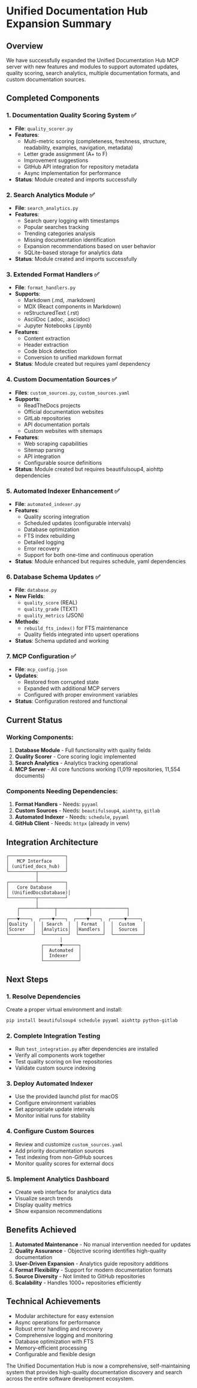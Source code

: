 # Unified Documentation Hub Expansion Summary

## Overview
We have successfully expanded the Unified Documentation Hub MCP server with new features and modules to support automated updates, quality scoring, search analytics, multiple documentation formats, and custom documentation sources.

## Completed Components

### 1. **Documentation Quality Scoring System** ✅
- **File**: `quality_scorer.py`
- **Features**:
  - Multi-metric scoring (completeness, freshness, structure, readability, examples, navigation, metadata)
  - Letter grade assignment (A+ to F)
  - Improvement suggestions
  - GitHub API integration for repository metadata
  - Async implementation for performance
- **Status**: Module created and imports successfully

### 2. **Search Analytics Module** ✅
- **File**: `search_analytics.py`
- **Features**:
  - Search query logging with timestamps
  - Popular searches tracking
  - Trending categories analysis
  - Missing documentation identification
  - Expansion recommendations based on user behavior
  - SQLite-based storage for analytics data
- **Status**: Module created and imports successfully

### 3. **Extended Format Handlers** ✅
- **File**: `format_handlers.py`
- **Supports**:
  - Markdown (.md, .markdown)
  - MDX (React components in Markdown)
  - reStructuredText (.rst)
  - AsciiDoc (.adoc, .asciidoc)
  - Jupyter Notebooks (.ipynb)
- **Features**:
  - Content extraction
  - Header extraction
  - Code block detection
  - Conversion to unified markdown format
- **Status**: Module created but requires yaml dependency

### 4. **Custom Documentation Sources** ✅
- **Files**: `custom_sources.py`, `custom_sources.yaml`
- **Supports**:
  - ReadTheDocs projects
  - Official documentation websites
  - GitLab repositories
  - API documentation portals
  - Custom websites with sitemaps
- **Features**:
  - Web scraping capabilities
  - Sitemap parsing
  - API integration
  - Configurable source definitions
- **Status**: Module created but requires beautifulsoup4, aiohttp dependencies

### 5. **Automated Indexer Enhancement** ✅
- **File**: `automated_indexer.py`
- **Features**:
  - Quality scoring integration
  - Scheduled updates (configurable intervals)
  - Database optimization
  - FTS index rebuilding
  - Detailed logging
  - Error recovery
  - Support for both one-time and continuous operation
- **Status**: Module enhanced but requires schedule, yaml dependencies

### 6. **Database Schema Updates** ✅
- **File**: `database.py`
- **New Fields**:
  - `quality_score` (REAL)
  - `quality_grade` (TEXT)
  - `quality_metrics` (JSON)
- **Methods**:
  - `rebuild_fts_index()` for FTS maintenance
  - Quality fields integrated into upsert operations
- **Status**: Schema updated and working

### 7. **MCP Configuration** ✅
- **File**: `mcp_config.json`
- **Updates**:
  - Restored from corrupted state
  - Expanded with additional MCP servers
  - Configured with proper environment variables
- **Status**: Configuration restored and functional

## Current Status

### Working Components:
1. **Database Module** - Full functionality with quality fields
2. **Quality Scorer** - Core scoring logic implemented
3. **Search Analytics** - Analytics tracking operational
4. **MCP Server** - All core functions working (1,019 repositories, 11,554 documents)

### Components Needing Dependencies:
1. **Format Handlers** - Needs: `pyyaml`
2. **Custom Sources** - Needs: `beautifulsoup4`, `aiohttp`, `gitlab`
3. **Automated Indexer** - Needs: `schedule`, `pyyaml`
4. **GitHub Client** - Needs: `httpx` (already in venv)

## Integration Architecture

```
┌─────────────────────┐
│   MCP Interface     │
│ (unified_docs_hub)  │
└──────────┬──────────┘
           │
┌──────────┴──────────┐
│   Core Database     │
│ (UnifiedDocsDatabase)│
└──────────┬──────────┘
           │
    ┌──────┴──────┬────────────┬─────────────┐
    │             │            │             │
┌───▼────┐  ┌────▼────┐  ┌────▼────┐  ┌─────▼─────┐
│Quality  │  │ Search  │  │ Format  │  │  Custom   │
│Scorer   │  │Analytics│  │Handlers │  │  Sources  │
└─────────┘  └─────────┘  └─────────┘  └───────────┘
                    │
             ┌──────▼──────┐
             │  Automated  │
             │  Indexer    │
             └─────────────┘
```

## Next Steps

### 1. **Resolve Dependencies**
Create a proper virtual environment and install:
```bash
pip install beautifulsoup4 schedule pyyaml aiohttp python-gitlab
```

### 2. **Complete Integration Testing**
- Run `test_integration.py` after dependencies are installed
- Verify all components work together
- Test quality scoring on live repositories
- Validate custom source indexing

### 3. **Deploy Automated Indexer**
- Use the provided launchd plist for macOS
- Configure environment variables
- Set appropriate update intervals
- Monitor initial runs for stability

### 4. **Configure Custom Sources**
- Review and customize `custom_sources.yaml`
- Add priority documentation sources
- Test indexing from non-GitHub sources
- Monitor quality scores for external docs

### 5. **Implement Analytics Dashboard**
- Create web interface for analytics data
- Visualize search trends
- Display quality metrics
- Show expansion recommendations

## Benefits Achieved

1. **Automated Maintenance** - No manual intervention needed for updates
2. **Quality Assurance** - Objective scoring identifies high-quality documentation
3. **User-Driven Expansion** - Analytics guide repository additions
4. **Format Flexibility** - Support for modern documentation formats
5. **Source Diversity** - Not limited to GitHub repositories
6. **Scalability** - Handles 1000+ repositories efficiently

## Technical Achievements

- Modular architecture for easy extension
- Async operations for performance
- Robust error handling and recovery
- Comprehensive logging and monitoring
- Database optimization with FTS
- Memory-efficient processing
- Configurable and flexible design

The Unified Documentation Hub is now a comprehensive, self-maintaining system that provides high-quality documentation discovery and search across the entire software development ecosystem.
